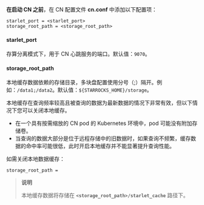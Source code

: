
**在启动 CN 之前**，在 CN 配置文件 **cn.conf** 中添加以下配置项：

```Properties
starlet_port = <starlet_port>
storage_root_path = <storage_root_path>
```

#### starlet_port

存算分离模式下，用于 CN 心跳服务的端口。默认值：`9070`。

#### storage_root_path

本地缓存数据依赖的存储目录，多块盘配置使用分号（;）隔开。例如：`/data1;/data2`。默认值：`${STARROCKS_HOME}/storage`。

本地缓存在查询频率较高且被查询的数据为最新数据的情况下非常有效，但以下情况下您可以关闭本地缓存。

- 在一个具有按需缩放的 CN pod 的 Kubernetes 环境中，pod 可能没有附加存储卷。
- 当查询的数据大部分是位于远程存储中的旧数据时，如果查询不频繁，缓存数据的命中率可能很低，此时开启本地缓存并不能显著提升查询性能。

如需关闭本地数据缓存：

```Properties
storage_root_path =
```

> **说明**
>
> 本地缓存数据将存储在 **`<storage_root_path>/starlet_cache`** 路径下。
